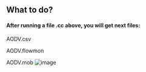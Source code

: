 ## What to do?
#### After running a file .cc above, you will get next files: 

AODV.csv

AODV.flowmon

AODV.mob
![image](https://user-images.githubusercontent.com/122405130/224842363-9aa6f37c-e32d-4624-a77b-7187e4090350.png)

